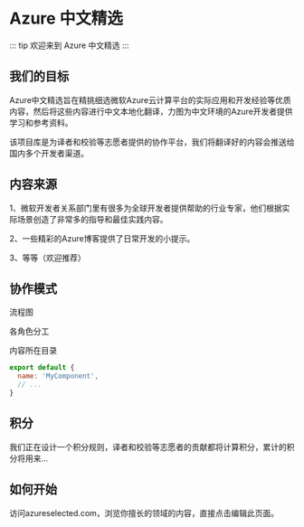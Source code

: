 # Azure 中文精选

::: tip
欢迎来到 Azure 中文精选
:::

## 我们的目标

Azure中文精选旨在精挑细选微软Azure云计算平台的实际应用和开发经验等优质内容，然后将这些内容进行中文本地化翻译，力图为中文环境的Azure开发者提供学习和参考资料。

该项目库是为译者和校验等志愿者提供的协作平台，我们将翻译好的内容会推送给国内多个开发者渠道。

## 内容来源

1、微软开发者关系部门里有很多为全球开发者提供帮助的行业专家，他们根据实际场景创造了非常多的指导和最佳实践内容。

2、一些精彩的Azure博客提供了日常开发的小提示。

3、等等（欢迎推荐）

## 协作模式

流程图

各角色分工

内容所在目录

``` js
export default {
  name: 'MyComponent',
  // ...
}
```

## 积分

我们正在设计一个积分规则，译者和校验等志愿者的贡献都将计算积分，累计的积分将用来…

## 如何开始

访问azureselected.com，浏览你擅长的领域的内容，直接点击编辑此页面。